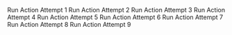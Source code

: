 Run Action Attempt 1
Run Action Attempt 2
Run Action Attempt 3
Run Action Attempt 4
Run Action Attempt 5
Run Action Attempt 6
Run Action Attempt 7
Run Action Attempt 8
Run Action Attempt 9
